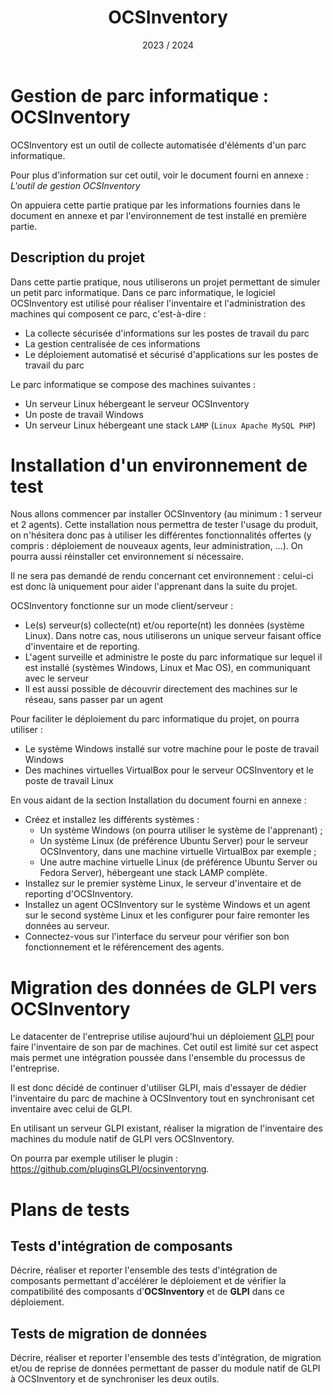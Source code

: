 ﻿---
title: OCSInventory
date: 2023 / 2024
---

# Gestion de parc informatique : OCSInventory

OCSInventory est un outil de collecte automatisée d'éléments d'un parc informatique.

Pour plus d'information sur cet outil, voir le document fourni en annexe : *L'outil de gestion OCSInventory*

On appuiera cette partie pratique par les informations fournies dans le document en annexe et par l'environnement de test installé en première partie.

## Description du projet

Dans cette partie pratique, nous utiliserons un projet permettant de simuler un petit parc informatique. Dans ce parc informatique, le logiciel OCSInventory est utilisé pour réaliser l'inventaire et l'administration des machines qui composent ce parc, c'est-à-dire :

- La collecte sécurisée d'informations sur les postes de travail du parc
- La gestion centralisée de ces informations
- Le déploiement automatisé et sécurisé d'applications sur les postes de travail du parc

Le parc informatique se compose des machines suivantes :

- Un serveur Linux hébergeant le serveur OCSInventory
- Un poste de travail Windows
- Un serveur Linux hébergeant une stack `LAMP` (`Linux Apache MySQL PHP`)

# Installation d'un environnement de test

Nous allons commencer par installer OCSInventory (au minimum : 1 serveur et 2 agents). Cette installation nous permettra de tester l'usage du produit, on n'hésitera donc pas à utiliser les différentes fonctionnalités offertes (y compris : déploiement de nouveaux agents, leur administration, …). On pourra aussi réinstaller cet environnement si nécessaire.

Il ne sera pas demandé de rendu concernant cet environnement : celui-ci est donc là uniquement pour aider l'apprenant dans la suite du projet.

OCSInventory fonctionne sur un mode client/serveur :

- Le(s) serveur(s) collecte(nt) et/ou reporte(nt) les données (système Linux). Dans notre cas, nous utiliserons un unique serveur faisant office d'inventaire et de reporting.
- L'agent surveille et administre le poste du parc informatique sur lequel il est installé (systèmes Windows, Linux et Mac OS), en communiquant avec le serveur
- Il est aussi possible de découvrir directement des machines sur le réseau, sans passer par un agent

Pour faciliter le déploiement du parc informatique du projet, on pourra utiliser :

- Le système Windows installé sur votre machine pour le poste de travail Windows
- Des machines virtuelles VirtualBox pour le serveur OCSInventory et le poste de travail Linux

En vous aidant de la section Installation du document fourni en annexe :

- Créez et installez les différents systèmes :
  + Un système Windows (on pourra utiliser le système de l'apprenant) ;
  + Un système Linux (de préférence Ubuntu Server) pour le serveur OCSInventory, dans une machine virtuelle VirtualBox par exemple ;
  + Une autre machine virtuelle Linux (de préférence Ubuntu Server ou Fedora Server), hébergeant une stack LAMP complète.
- Installez sur le premier système Linux, le serveur d'inventaire et de reporting d'OCSInventory.
- Installez un agent OCSInventory sur le système Windows et un agent sur le second système Linux et les configurer pour faire remonter les données au serveur.
- Connectez-vous sur l'interface du serveur pour vérifier son bon fonctionnement et le référencement des agents.

# Migration des données de GLPI vers OCSInventory

Le datacenter de l'entreprise utilise aujourd'hui un déploiement [GLPI](https://glpi-project.org/) pour faire l'inventaire de son par de machines. Cet outil est limité sur cet aspect mais permet une intégration poussée dans l'ensemble du processus de l'entreprise.

Il est donc décidé de continuer d'utiliser GLPI, mais d'essayer de dédier l'inventaire du parc de machine à OCSInventory tout en synchronisant cet inventaire avec celui de GLPI.

En utilisant un serveur GLPI existant, réaliser la migration de l'inventaire des machines du module natif de GLPI vers OCSInventory.

On pourra par exemple utiliser le plugin : <https://github.com/pluginsGLPI/ocsinventoryng>.

# Plans de tests

## Tests d'intégration de composants

Décrire, réaliser et reporter l'ensemble des tests d'intégration de composants permettant d'accélérer le déploiement et de vérifier la compatibilité des composants d'**OCSInventory** et de **GLPI** dans ce déploiement.

## Tests de migration de données

Décrire, réaliser et reporter l'ensemble des tests d'intégration, de migration et/ou de reprise de données permettant de passer du module natif de GLPI à OCSInventory et de synchroniser les deux outils.
